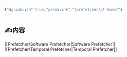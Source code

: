 ```yaml
---
{"dg-publish":true,"permalink":"/prefetcher/pf-home/"}
---
```



## ✍内容
[[Prefetcher/Software Prefetcher\|Software Prefetcher]]
[[Prefetcher/Temporal Prefetcher\|Temporal Prefetcher]]
